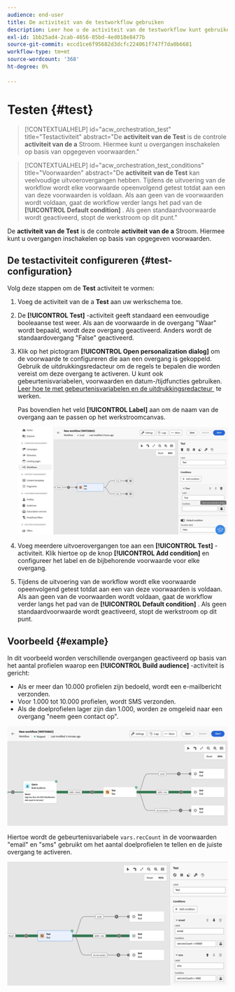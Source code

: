 ```yaml
---
audience: end-user
title: De activiteit van de testworkflow gebruiken
description: Leer hoe u de activiteit van de testworkflow kunt gebruiken
exl-id: 1bb25ad4-2cab-4656-85bd-4ed018e8477b
source-git-commit: eccd1ce6f95682d3dcfc224061f747f7da0b6681
workflow-type: tm+mt
source-wordcount: '368'
ht-degree: 0%

---
```



# Testen {#test}

>[!CONTEXTUALHELP]
>id="acw_orchestration_test"
>title="Testactiviteit"
>abstract="De **activiteit van de Test** is de controle **activiteit van de a** Stroom. Hiermee kunt u overgangen inschakelen op basis van opgegeven voorwaarden."

>[!CONTEXTUALHELP]
>id="acw_orchestration_test_conditions"
>title="Voorwaarden"
>abstract="De **activiteit van de Test** kan veelvoudige uitvoerovergangen hebben. Tijdens de uitvoering van de workflow wordt elke voorwaarde opeenvolgend getest totdat aan een van deze voorwaarden is voldaan. Als aan geen van de voorwaarden wordt voldaan, gaat de workflow verder langs het pad van de **[!UICONTROL Default condition]** . Als geen standaardvoorwaarde wordt geactiveerd, stopt de werkstroom op dit punt."

De **activiteit van de Test** is de controle **activiteit van de a** Stroom. Hiermee kunt u overgangen inschakelen op basis van opgegeven voorwaarden.

## De testactiviteit configureren {#test-configuration}

Volg deze stappen om de **Test** activiteit te vormen:

1. Voeg de activiteit van de a **Test** aan uw werkschema toe.

1. De **[!UICONTROL Test]** -activiteit geeft standaard een eenvoudige booleaanse test weer. Als aan de voorwaarde in de overgang &quot;Waar&quot; wordt bepaald, wordt deze overgang geactiveerd. Anders wordt de standaardovergang &quot;False&quot; geactiveerd.

1. Klik op het pictogram **[!UICONTROL Open personalization dialog]** om de voorwaarde te configureren die aan een overgang is gekoppeld. Gebruik de uitdrukkingsredacteur om de regels te bepalen die worden vereist om deze overgang te activeren. U kunt ook gebeurtenisvariabelen, voorwaarden en datum-/tijdfuncties gebruiken. [&#x200B; Leer hoe te met gebeurtenisvariabelen en de uitdrukkingsredacteur &#x200B;](../event-variables.md) te werken.

   Pas bovendien het veld **[!UICONTROL Label]** aan om de naam van de overgang aan te passen op het werkstroomcanvas.

   ![&#x200B; Standaardconfiguratie van de activiteit van de Test &#x200B;](../assets/workflow-test-default.png)

1. Voeg meerdere uitvoerovergangen toe aan een **[!UICONTROL Test]** -activiteit. Klik hiertoe op de knop **[!UICONTROL Add condition]** en configureer het label en de bijbehorende voorwaarde voor elke overgang.

1. Tijdens de uitvoering van de workflow wordt elke voorwaarde opeenvolgend getest totdat aan een van deze voorwaarden is voldaan. Als aan geen van de voorwaarden wordt voldaan, gaat de workflow verder langs het pad van de **[!UICONTROL Default condition]** . Als geen standaardvoorwaarde wordt geactiveerd, stopt de werkstroom op dit punt.

## Voorbeeld {#example}

In dit voorbeeld worden verschillende overgangen geactiveerd op basis van het aantal profielen waarop een **[!UICONTROL Build audience]** -activiteit is gericht:
* Als er meer dan 10.000 profielen zijn bedoeld, wordt een e-mailbericht verzonden.
* Voor 1.000 tot 10.000 profielen, wordt SMS verzonden.
* Als de doelprofielen lager zijn dan 1.000, worden ze omgeleid naar een overgang &quot;neem geen contact op&quot;.

![&#x200B; Voorbeeld van de overgangen van de activiteit van de Test &#x200B;](../assets/workflow-test-example.png)

Hiertoe wordt de gebeurtenisvariabele `vars.recCount` in de voorwaarden &quot;email&quot; en &quot;sms&quot; gebruikt om het aantal doelprofielen te tellen en de juiste overgang te activeren.

![&#x200B; Configuratie van het de activiteitenvoorbeeld van de Test &#x200B;](../assets/workflow-test-example-config.png)
